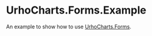 # UrhoCharts.Forms.Example
An example to show how to use [UrhoCharts.Forms](https://github.com/hyperpicc/UrhoChart.Forms).
